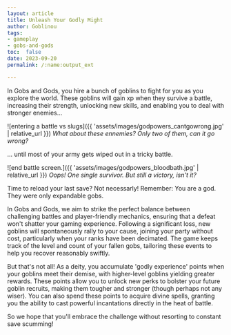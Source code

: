 ```yaml
---
layout: article
title: Unleash Your Godly Might
author: Goblinou
tags:
- gameplay
- gobs-and-gods
toc:  false
date: 2023-09-20
permalink: /:name:output_ext

---
```




In Gobs and Gods, you hire a bunch of goblins to fight for you as you explore the world.
These goblins will gain xp when they survive a battle, 
increasing their strength, unlocking new skills, 
and enabling you to deal with stronger enemies...

![entering a battle vs slugs]({{ 'assets/images/godpowers_cantgowrong.jpg' | relative_url }})
*What about these ennemies? Only two of them, can it go wrong?*


... until most of your army gets wiped out in a tricky battle.

![end battle screen.]({{ 'assets/images/godpowers_bloodbath.jpg' | relative_url }})
*Oops! One single survivor. But still a victory, isn't it?*

Time to reload your last save? Not necessarly!
Remember: You are a god. They were only expandable gobs.

In Gobs and Gods, we aim to strike the perfect balance between challenging battles and player-friendly mechanics, 
ensuring that a defeat won't shatter your gaming experience.
Following a significant loss, new goblins will spontaneously rally to your cause,
 joining your party without cost, particularly when your ranks have been decimated. 
The game keeps track of the level and count of your fallen gobs,
 tailoring these events to help you recover reasonably swiftly.

But that's not all! 
As a deity, you accumulate 'godly experience' points when your goblins meet their demise, with higher-level goblins yielding greater rewards. 
These points allow you to unlock new perks to bolster your future goblin recruits, making them tougher and stronger (though perhaps not any wiser).
You can also spend these points to acquire divine spells, granting you the ability to cast powerful incantations directly in the heat of battle.

So we hope that you'll embrace the challenge without resorting to constant save scumming!

